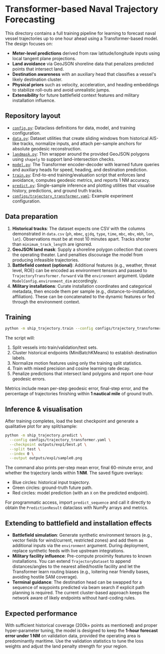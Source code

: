# Transformer-based Naval Trajectory Forecasting

This directory contains a full training pipeline for learning to forecast naval vessel trajectories up to one hour ahead using a Transformer-based model. The design focuses on:

- **Meter-level predictions** derived from raw latitude/longitude inputs using local tangent plane projections.
- **Land avoidance** via GeoJSON shoreline data that penalizes predicted points that intersect land.
- **Destination awareness** with an auxiliary head that classifies a vessel's likely destination cluster.
- **Physical priors** such as velocity, acceleration, and heading embeddings to stabilize roll-outs and avoid unrealistic jumps.
- **Extensibility** for future battlefield context features and military installation influence.

## Repository layout

- [`config.py`](config.py): Dataclass definitions for data, model, and training configuration.
- [`data.py`](data.py): Dataset utilities that create sliding windows from historical AIS-like tracks, normalize inputs, and attach per-sample anchors for absolute geodesic reconstruction.
- [`landmask.py`](landmask.py): Thin wrapper around the provided GeoJSON polygons using `shapely` to support land-intersection checks.
- [`model.py`](model.py): The Transformer encoder-decoder with learned future queries and auxiliary heads for speed, heading, and destination prediction.
- [`train.py`](train.py): End-to-end training/evaluation script that enforces land avoidance, computes geodesic metrics, and reports 1 NM accuracy.
- [`predict.py`](predict.py): Single-sample inference and plotting utilities that visualise history, predictions, and ground truth tracks.
- [`configs/trajectory_transformer.yaml`](../configs/trajectory_transformer.yaml): Example experiment configuration.

## Data preparation

1. **Historical tracks**: The dataset expects one CSV with the columns demonstrated in `data.csv` (`ph`, `mbmc`, `gjdq`, `type`, `time`, `mbc`, `mbv`, `mbh`, `lon`, `lat`). Observations must be at most 10 minutes apart. Tracks shorter than `minimum_track_length` are ignored.
2. **GeoJSON land mask**: Supply a shoreline polygon collection that covers the operating theater. Land penalties discourage the model from producing infeasible trajectories.
3. **Battlefield context (optional)**: Additional features (e.g., weather, threat level, ROE) can be encoded as environment tensors and passed to `TrajectoryTransformer.forward` via the `environment` argument. Update `ModelConfig.environment_dim` accordingly.
4. **Military installations**: Curate installation coordinates and categorical metadata, then encode them per sample (e.g., distance-to-installation, affiliation). These can be concatenated to the dynamic features or fed through the environment context.

## Training

```bash
python -m ship_trajectory.train --config configs/trajectory_transformer.yaml --output outputs/exp1
```

The script will:

1. Split vessels into train/validation/test sets.
2. Cluster historical endpoints (MiniBatchKMeans) to establish destination labels.
3. Normalize motion features using only the training split statistics.
4. Train with mixed precision and cosine learning rate decay.
5. Penalize predictions that intersect land polygons and report one-hour geodesic errors.

Metrics include mean per-step geodesic error, final-step error, and the percentage of trajectories finishing within **1 nautical mile** of ground truth.

## Inference & visualisation

After training completes, load the best checkpoint and generate a qualitative plot for any split/sample:

```bash
python -m ship_trajectory.predict \
  --config configs/trajectory_transformer.yaml \
  --checkpoint outputs/exp1/best.pt \
  --split test \
  --index 0 \
  --output outputs/exp1/sample0.png
```

The command also prints per-step mean error, final 60-minute error, and whether the trajectory lands within **1 NM**. The saved figure overlays:

- Blue circles: historical input trajectory.
- Green circles: ground-truth future path.
- Red circles: model prediction (with an `X` on the predicted endpoint).

For programmatic access, import `predict_sequence` and call it directly to obtain the `PredictionResult` dataclass with NumPy arrays and metrics.

## Extending to battlefield and installation effects

- **Battlefield simulation**: Generate synthetic environment tensors (e.g., vector fields for wind/current, restricted zones) and add them as additional inputs via the `environment` argument. During deployment, replace synthetic feeds with live upstream integrations.
- **Military facility influence**: Pre-compute proximity features to known installations. You can extend `TrajectoryDataset` to append distances/angles to the nearest allied/hostile facility and let the Transformer learn routing biases (e.g., loitering near friendly bases, avoiding hostile SAM coverage).
- **Terminal guidance**: The destination head can be swapped for a sequence of waypoints predicted via beam search if explicit path planning is required. The current cluster-based approach keeps the network aware of likely endpoints without hard-coding rules.

## Expected performance

With sufficient historical coverage (200k+ points as mentioned) and proper hyper-parameter tuning, the model is designed to keep the **1-hour forecast error under 1 NM** on validation data, provided the operating area is predominantly maritime. Use the validation statistics to tune the loss weights and adjust the land penalty strength for your region.

